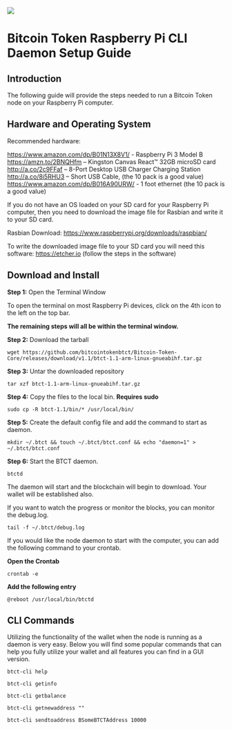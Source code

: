 <img src="https://raw.githubusercontent.com/bitcointokenbtct/Official-Images/master/github-header-raspi.jpg">

Bitcoin Token Raspberry Pi CLI Daemon Setup Guide
==========================

## Introduction

The following guide will provide the steps needed to run a Bitcoin Token node on your Raspberry Pi computer.

## Hardware and Operating System

Recommended hardware:

https://www.amazon.com/dp/B01N13X8V1/ - Raspberry Pi 3 Model B<br>
https://amzn.to/2BNQHfm – Kingston Canvas React™ 32GB microSD card<br>
http://a.co/2c9FFaf – 8-Port Desktop USB Charger Charging Station<br>
http://a.co/8i5RHU3 – Short USB Cable, (the 10 pack is a good value)<br>
https://www.amazon.com/dp/B016A90URW/ - 1 foot ethernet (the 10 pack is a good value)

If you do not have an OS loaded on your SD card for your Raspberry Pi computer, then you need to download the image file for Rasbian and write it to your SD card.

Rasbian Download: https://www.raspberrypi.org/downloads/raspbian/

To write the downloaded image file to your SD card you will need this software: https://etcher.io (follow the steps in the software)


## Download and Install

**Step 1:** Open the Terminal Window

To open the terminal on most Raspberry Pi devices, click on the 4th icon to the left on the top bar.

**The remaining steps will all be within the terminal window.**

**Step 2:** Download the tarball
```
wget https://github.com/bitcointokenbtct/Bitcoin-Token-Core/releases/download/v1.1/btct-1.1-arm-linux-gnueabihf.tar.gz
```

**Step 3:** Untar the downloaded repository 
```
tar xzf btct-1.1-arm-linux-gnueabihf.tar.gz
```

**Step 4:** Copy the files to the local bin. **Requires sudo**
```
sudo cp -R btct-1.1/bin/* /usr/local/bin/
```

**Step 5:** Create the default config file and add the command to start as daemon.
```
mkdir ~/.btct && touch ~/.btct/btct.conf && echo "daemon=1" > ~/.btct/btct.conf
```

**Step 6:** Start the BTCT daemon.
```
btctd
```

The daemon will start and the blockchain will begin to download. Your wallet will be established also.

If you want to watch the progress or monitor the blocks, you can monitor the debug.log.

```
tail -f ~/.btct/debug.log
```

If you would like the node daemon to start with the computer, you can add the following command to your crontab.

**Open the Crontab**
```
crontab -e
```

**Add the following entry**
```
@reboot /usr/local/bin/btctd
```

## CLI Commands

Utilizing the functionality of the wallet when the node is running as a daemon is very easy. Below you will find
some popular commands that can help you fully utilize your wallet and all features you can find in a GUI version.

```
btct-cli help
```

```
btct-cli getinfo
```

```
btct-cli getbalance
```

```
btct-cli getnewaddress ""
```

```
btct-cli sendtoaddress BSomeBTCTAddress 10000
```
